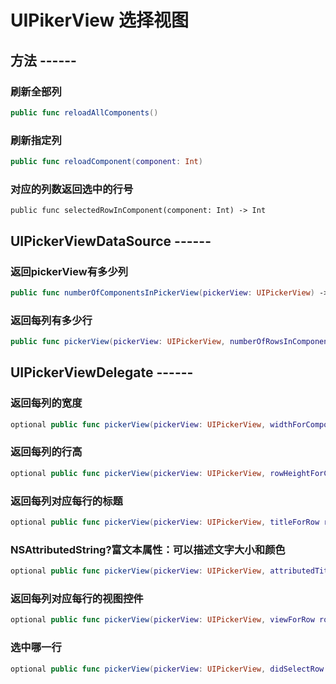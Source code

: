 # UIPikerView 选择视图
## 方法 ------

### 刷新全部列

```swift
public func reloadAllComponents()
```

### 刷新指定列
 
```swift
public func reloadComponent(component: Int)
```

### 对应的列数返回选中的行号
  
```swfit
public func selectedRowInComponent(component: Int) -> Int
```

## UIPickerViewDataSource ------
### 返回pickerView有多少列
 
```swift
public func numberOfComponentsInPickerView(pickerView: UIPickerView) -> Int
```

### 返回每列有多少行
  
```swift
public func pickerView(pickerView: UIPickerView, numberOfRowsInComponent component: Int) -> Int
```

## UIPickerViewDelegate ------
### 返回每列的宽度
 
```swift
optional public func pickerView(pickerView: UIPickerView, widthForComponent component: Int) -> CGFloat
```
### 返回每列的行高
 
```swift
optional public func pickerView(pickerView: UIPickerView, rowHeightForComponent component: Int) -> CGFloat
```
### 返回每列对应每行的标题
 
```swift
optional public func pickerView(pickerView: UIPickerView, titleForRow row: Int, forComponent component: Int) -> String?
```
### NSAttributedString?富文本属性：可以描述文字大小和颜色
 
```swift
optional public func pickerView(pickerView: UIPickerView, attributedTitleForRow row: Int, forComponent component: Int) -> NSAttributedString?
```

### 返回每列对应每行的视图控件
 
```swift
optional public func pickerView(pickerView: UIPickerView, viewForRow row: Int, forComponent component: Int, reusingView view: UIView?) -> UIView
```
### 选中哪一行
 
```swift
optional public func pickerView(pickerView: UIPickerView, didSelectRow row: Int, inComponent component: Int)
```